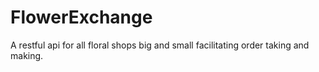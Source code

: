 # FlowerExchange
A restful api for all floral shops big and small facilitating order taking and making.
